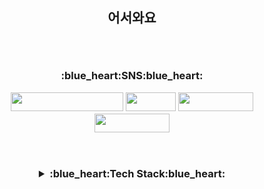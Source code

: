 <h2 align='center'>어서와요</p>
<br>

<h3 align='center'>:blue_heart:SNS:blue_heart:</p>

<p align='center'>

 <a href="https://github.com/lovaoi777/" target="_blank"><img src="https://img.shields.io/badge/My Info (Gitblog)-FF9E0F?style=flat-square&logo=Apache&logoColor=white" width = 180px height = 30px/></a>
<a href="https://blog.naver.com/lovaoi777" target="_blank"><img src="https://img.shields.io/badge/Blog-03C75A?style=flat-square&logo=Naver&logoColor=white" width = 80px height = 30px/></a>
<a href="https://www.facebook.com/profile.php?id=100005123107166" target="_blank"><img src="https://img.shields.io/badge/Facebook-1877F2?style=flat-square&logo=Facebook&logoColor=white" width = 120px height = 30px/></a>
<a href="https://www.instagram.com/gyu_1_gyu/" target="_blank"><img src="https://img.shields.io/badge/Instagram-E4405F?style=flat-square&logo=Instagram&logoColor=white"  width = 120px height = 30px/></a>

<br>
<br>
  
<details>
  <summary>:blue_heart:Tech Stack:blue_heart:</summary>
   <p><p align='center'>
 I'm learning <img src="https://img.shields.io/badge/Python-3776AB?style=flat-square&logo=Python&logoColor=white"/> </a>
 <img src="https://img.shields.io/badge/pandas-150458?style=flat-square&logo=pandas&logoColor=white"/></a>

 <img src="https://img.shields.io/badge/JavaScript-F7DF1E?style=flat-square&logo=JavaScript&logoColor=white"/></a><br>
 <img src="https://img.shields.io/badge/C-A8B9CC?style=flat-square&logo=C&logoColor=white"/> </a>
 <img src="https://img.shields.io/badge/Selenium-43B02A?style=flat-square&logo=Selenium&logoColor=white"/></a>
 <img src="https://img.shields.io/badge/BeatifulSoup-59666C?style=flat-square&logo=&logoColor="/></a>
 <img src="https://img.shields.io/badge/MySQL DB-4479A1?style=flat-square&logo=MySQL&logoColor=white"/></a><br>
 
<br>
<br>

[![trophy](https://github-profile-trophy.vercel.app/?username=lovaoi777&row=1)](https://github.com/ryo-ma/github-profile-trophy)

<br>

![lovaoi777's github stats](https://github-readme-stats.vercel.app/api?username=lovaoi777&show_icons=true)
![lovaoi777's github stats](https://github-readme-stats.vercel.app/api/top-langs/?username=lovaoi777&show_icons=true&hide_border=true&title_color=004386&icon_color=004386&layout=compact)

<br> 

